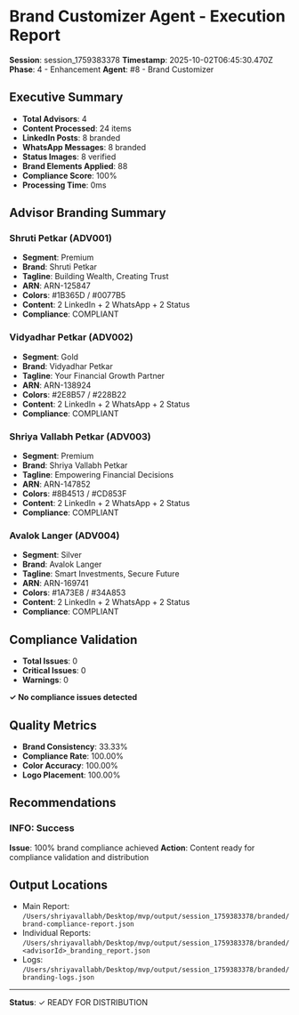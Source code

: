 # Brand Customizer Agent - Execution Report

**Session**: session_1759383378
**Timestamp**: 2025-10-02T06:45:30.470Z
**Phase**: 4 - Enhancement
**Agent**: #8 - Brand Customizer

## Executive Summary

- **Total Advisors**: 4
- **Content Processed**: 24 items
- **LinkedIn Posts**: 8 branded
- **WhatsApp Messages**: 8 branded
- **Status Images**: 8 verified
- **Brand Elements Applied**: 88
- **Compliance Score**: 100%
- **Processing Time**: 0ms

## Advisor Branding Summary


### Shruti Petkar (ADV001)
- **Segment**: Premium
- **Brand**: Shruti Petkar
- **Tagline**: Building Wealth, Creating Trust
- **ARN**: ARN-125847
- **Colors**: #1B365D / #0077B5
- **Content**: 2 LinkedIn + 2 WhatsApp + 2 Status
- **Compliance**: COMPLIANT


### Vidyadhar Petkar (ADV002)
- **Segment**: Gold
- **Brand**: Vidyadhar Petkar
- **Tagline**: Your Financial Growth Partner
- **ARN**: ARN-138924
- **Colors**: #2E8B57 / #228B22
- **Content**: 2 LinkedIn + 2 WhatsApp + 2 Status
- **Compliance**: COMPLIANT


### Shriya Vallabh Petkar (ADV003)
- **Segment**: Premium
- **Brand**: Shriya Vallabh Petkar
- **Tagline**: Empowering Financial Decisions
- **ARN**: ARN-147852
- **Colors**: #8B4513 / #CD853F
- **Content**: 2 LinkedIn + 2 WhatsApp + 2 Status
- **Compliance**: COMPLIANT


### Avalok Langer (ADV004)
- **Segment**: Silver
- **Brand**: Avalok Langer
- **Tagline**: Smart Investments, Secure Future
- **ARN**: ARN-169741
- **Colors**: #1A73E8 / #34A853
- **Content**: 2 LinkedIn + 2 WhatsApp + 2 Status
- **Compliance**: COMPLIANT


## Compliance Validation

- **Total Issues**: 0
- **Critical Issues**: 0
- **Warnings**: 0

**✓ No compliance issues detected**

## Quality Metrics

- **Brand Consistency**: 33.33%
- **Compliance Rate**: 100.00%
- **Color Accuracy**: 100.00%
- **Logo Placement**: 100.00%

## Recommendations


### INFO: Success
**Issue**: 100% brand compliance achieved
**Action**: Content ready for compliance validation and distribution


## Output Locations

- Main Report: `/Users/shriyavallabh/Desktop/mvp/output/session_1759383378/branded/brand-compliance-report.json`
- Individual Reports: `/Users/shriyavallabh/Desktop/mvp/output/session_1759383378/branded/<advisorId>_branding_report.json`
- Logs: `/Users/shriyavallabh/Desktop/mvp/output/session_1759383378/branded/branding-logs.json`

---
**Status**: ✓ READY FOR DISTRIBUTION
